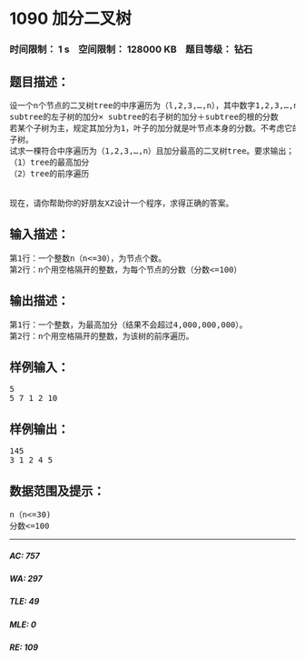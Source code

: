 # 1090 加分二叉树   
### 时间限制： 1 s&nbsp;&nbsp;&nbsp;&nbsp;空间限制： 128000 KB&nbsp;&nbsp;&nbsp;&nbsp;题目等级： 钻石  
## 题目描述：  

<pre>
设一个n个节点的二叉树tree的中序遍历为（l,2,3,…,n），其中数字1,2,3,…,n为节点编号。每个节点都有一个分数（均为正整数），记第j个节点的分数为di，tree及它的每个子树都有一个加分，任一棵子树subtree（也包含tree本身）的加分计算方法如下：
subtree的左子树的加分× subtree的右子树的加分＋subtree的根的分数
若某个子树为主，规定其加分为1，叶子的加分就是叶节点本身的分数。不考虑它的空
子树。
试求一棵符合中序遍历为（1,2,3,…,n）且加分最高的二叉树tree。要求输出；
（1）tree的最高加分
（2）tree的前序遍历
 
 
现在，请你帮助你的好朋友XZ设计一个程序，求得正确的答案。
</pre>
  
  
## 输入描述：  

<pre>
第1行：一个整数n（n<=30），为节点个数。
第2行：n个用空格隔开的整数，为每个节点的分数（分数<=100）
</pre>
  
  
## 输出描述：  

<pre>
第1行：一个整数，为最高加分（结果不会超过4,000,000,000）。
第2行：n个用空格隔开的整数，为该树的前序遍历。
</pre>
  
  
## 样例输入：  

<pre>
5
5 7 1 2 10
</pre>
  
  
## 样例输出：  

<pre>
145
3 1 2 4 5
</pre>
  
  
## 数据范围及提示：  

<pre>
n（n<=30)
分数<=100
</pre>
  
  
***  

##### AC: 757  
##### WA: 297  
##### TLE: 49  
##### MLE: 0  
##### RE: 109  
